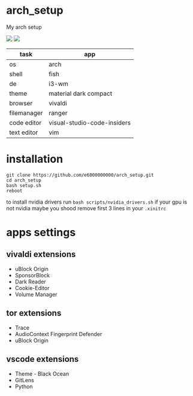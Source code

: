 # arch_setup
My arch setup

![](https://i.imgur.com/XtFqvZ4.png)
![](https://i.imgur.com/BKA8QB2.png)

task               | app
------------------ | ---
os                 | arch
shell              | fish
de                 | i3-wm
theme              | material dark compact
browser            | vivaldi
filemanager        | ranger
code editor        | visual-studio-code-insiders
text editor        | vim

# installation
```
git clone https://github.com/e6000000000/arch_setup.git
cd arch_setup
bash setup.sh
reboot
```
to install nvidia drivers run `bash scripts/nvidia_drivers.sh`
if your gpu is not nvidia maybe you shood remove first 3 lines in your `.xinitrc`

# apps settings
## vivaldi extensions
* uBlock Origin
* SponsorBlock
* Dark Reader
* Cookie-Editor
* Volume Manager

## tor extensions
* Trace
* AudioContext Fingerprint Defender
* uBlock Origin

## vscode extensions
* Theme - Black Ocean
* GitLens
* Python
